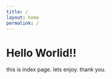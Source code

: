 ```yaml
---
title: /
layout: home
permalink: /
---
```


# Hello Worlid!!

this is index page.
lets enjoy. thank you.
